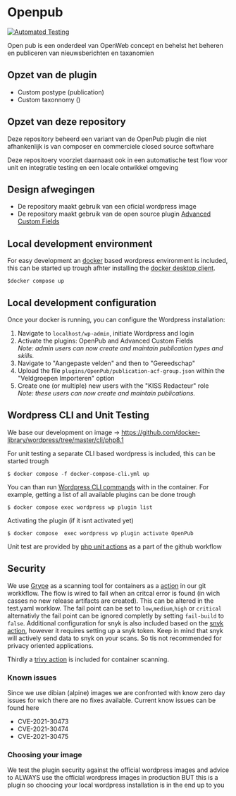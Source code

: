 # Openpub

[![Automated Testing](https://github.com/Klantinteractie-Servicesysteem/Openpub/actions/workflows/tests.yml/badge.svg)](https://github.com/Klantinteractie-Servicesysteem/Openpub/actions/workflows/tests.yml)

Open pub is een onderdeel van OpenWeb concept en behelst het beheren en publiceren van nieuwsberichten en taxanomien

## Opzet van de plugin

-   Custom postype (publication)
-   Custom taxonnomy ()

## Opzet van deze repository

Deze repository beheerd een variant van de OpenPub plugin die niet afhankenlijk is van composer en commerciele closed source softwhare

Deze repositoery voorziet daarnaast ook in een automatische test flow voor unit en integratie testing en een locale ontwikkel omgeving

## Design afwegingen

-   De repository maakt gebruik van een oficial wordpress image
-   De repository maakt gebruik van de open source plugin [Advanced Custom Fields](https://github.com/AdvancedCustomFields)

## Local development environment

For easy development an [docker](https://www.docker.com/) based wordpress environment is included, this can be started up trough afhter installing the [docker desktop client](https://docs.docker.com/desktop/).

```CLI
$docker compose up
```

## Local development configuration

Once your docker is running, you can configure the Wordpress installation:

1. Navigate to `localhost/wp-admin`, initiate Wordpress and login
2. Activate the plugins: OpenPub and Advanced Custom Fields  
   _Note: admin users can now create and maintain publication types and skills._
3. Navigate to "Aangepaste velden" and then to "Gereedschap"
4. Upload the file `plugins/OpenPub/publication-acf-group.json` within the "Veldgroepen Importeren" option
5. Create one (or multiple) new users with the "KISS Redacteur" role  
   _Note: these users can now create and maintain publications._

## Wordpress CLI and Unit Testing
We base our development on image -> https://github.com/docker-library/wordpress/tree/master/cli/php8.1


For unit testing a separate CLI based wordpress is included, this can be started trough

```CLI
$ docker compose -f docker-compose-cli.yml up
```

You can than run [Wordpress CLI commands](https://developer.wordpress.org/cli/commands/) with in the container. For example, getting a list of all available plugins can be done trough

```CLI
$ docker compose exec wordpress wp plugin list
```

Activating the plugin (if  it isnt activated yet)

```CLI
$ docker compose  exec wordpress wp plugin activate OpenPub
```

Unit test are provided by [php unit actions](https://github.com/marketplace/actions/phpunit-php-actions) as a part of the github workflow

## Security
We use [Grype](https://github.com/anchore/grype) as a scanning tool for containers as a [action](https://github.com/marketplace/actions/anchore-container-scan) in our git workkflow. The flow is wired to fail when an critcal error is found (in wich casses no new release artifacts are created). This can be altered in the test.yaml worklow.  The fail point can be set to `low`,`medium`,`high` or `critical` alternativly the fail point can be ignored completly by setting `fail-build` to `false`.
Additional configuration for snyk is also included based on the [snyk action]( https://github.com/snyk/actions), however it requires setting up a snyk token. Keep in mind that snyk will actively send data to snyk on your scans. So tis not recommended for privacy oriented applications.

Thirdly a [trivy action]( https://github.com/aquasecurity/trivy-action) is included for container scanning.

### Known issues
Since we use dibian (alpine) images we are confronted with know zero day issues for wich there are no fixes available. Current know issues can be found here
- CVE-2021-30473
- CVE-2021-30474
- CVE-2021-30475

### Choosing your image
We test the plugin security against the official wordpress images and advice to ALWAYS use the official wordpress images in production BUT this is a plugin so choocing your local wordpress installation is in the end up to you 